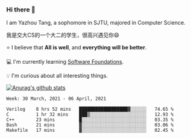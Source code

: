 ### Hi there 👋
I am Yazhou Tang, a sophomore in SJTU, majored in Computer Science.

我是交大CS的一个大二的学生，很高兴遇见你:smile:

:star: I believe that **All is well**, and **everything will be better**.

:computer: I'm currently learning [Software Foundations](https://softwarefoundations.cis.upenn.edu/).

:bulb: I'm curious about all interesting things.

[![Anurag's github stats](https://github-readme-stats.vercel.app/api?username=ADSWT518&count_private=true)](https://github.com/anuraghazra/github-readme-stats)

<!--START_SECTION:waka-->
```text
Week: 30 March, 2021 - 06 April, 2021

Verilog    8 hrs 52 mins   ██████████████████▓░░░░░░   74.65 % 
C          1 hr 32 mins    ███▒░░░░░░░░░░░░░░░░░░░░░   12.93 % 
C++        23 mins         █░░░░░░░░░░░░░░░░░░░░░░░░   03.35 % 
Bash       21 mins         ▓░░░░░░░░░░░░░░░░░░░░░░░░   03.06 % 
Makefile   17 mins         ▓░░░░░░░░░░░░░░░░░░░░░░░░   02.45 % 
```
<!--END_SECTION:waka-->

<!--
**ADSWT518/ADSWT518** is a ✨ _special_ ✨ repository because its `README.md` (this file) appears on your GitHub profile.

Here are some ideas to get you started:

- 🔭 I’m currently working on ...
- 🌱 I’m currently learning ...
- 👯 I’m looking to collaborate on ...
- 🤔 I’m looking for help with ...
- 💬 Ask me about ...
- 📫 How to reach me: ...
- 😄 Pronouns: ...
- ⚡ Fun fact: ...
-->

